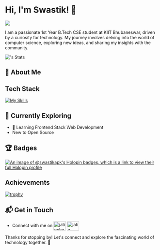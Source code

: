 # Hi, I'm Swastik! 👋

![](https://komarev.com/ghpvc/?username=swastik-apk&style=for-the-badge&abbreviated=true)

I am a passionate 1st Year B.Tech CSE student at KIIT Bhubaneswar, driven by a curiosity for technology. My journey involves delving into the world of computer science, exploring new ideas, and sharing my insights with the community.

![<username>'s Stats](https://github-readme-stats.vercel.app/api?username=swastik-apk&theme=vue-dark&show_icons=true&hide_border=true&count_private=true)

## 🚀 About Me

<!-- - 🔭 I'm currently pursuing my Bachelor's in Computer Science at KIIT Bhubaneswar.
- 📝 I write in-depth, long-form articles on my website [theenthusiast.dev](https://theenthusiast.dev), accumulating over 20k views within just 2 months.
- 🌐 Proud member of the [Hackernoon Blogging Fellowship](https://hackernoon.com/), contributing to the tech community. -->

## Tech Stack
[![My Skills](https://skillicons.dev/icons?i=html,css,js,py,c,java,md,windows,vscode,git,github,bash)](https://skillicons.dev)

## 🌱 Currently Exploring

- 🚀 Learning Frontend Stack Web Development
- New to Open Source
  <!-- - Exploring the ins and outs of React and Redux for dynamic front-end experiences.
  - Navigating through the world of React Router for seamless page transitions.
  - Styling with Tailwind CSS to create modern and responsive user interfaces.-->
  <!-- - Building server-side applications with Django, a powerful Python web framework.
  - Diving into PostgreSQL for efficient and scalable database management. -->

## 🏆 Badges

<!-- 🌟 Completed Hacktoberfest 2023 - Contributed to open source projects and celebrated the spirit of collaboration. -->
[![An image of @swastikapk's Holopin badges, which is a link to view their full Holopin profile](https://holopin.me/swastikapk)](https://holopin.io/@swastikapk)

## Achievements

[![trophy](https://github-profile-trophy.vercel.app/?username=swastik-apk)](https://github.com/ryo-ma/github-profile-trophy)

## 📬 Get in Touch

- Connect with me on
  <a href="https://instagram.com/swastik.apk" target="blank"><img align="center" src="https://raw.githubusercontent.com/rahuldkjain/github-profile-readme-generator/master/src/images/icons/Social/instagram.svg" alt="jatinchaudhary224" height="30" width="40" /></a>
  <a href="https://linkedin.com/in/swastik-bandyopadhyay-a31751311/" target="blank"><img align="center" src="https://raw.githubusercontent.com/rahuldkjain/github-profile-readme-generator/master/src/images/icons/Social/linked-in-alt.svg" alt="jatin chaudhary" height="30" width="40" /></a>
<!-- - Read more of my articles on [theenthusiast.dev](https://theenthusiast.dev) -->

Thanks for stopping by! Let's connect and explore the fascinating world of technology together. 🚀



<!--

Here are some ideas to get you started:

- 🔭 I’m currently working on ...
- 🌱 I’m currently learning ...
- 👯 I’m looking to collaborate on ...
- 🤔 I’m looking for help with ...
- 💬 Ask me about ...
- 📫 How to reach me: ...
- 😄 Pronouns: ...
- ⚡ Fun fact: ...
-->
